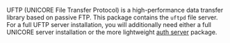 UFTP (UNICORE File Transfer Protocol) is a high-performance data
transfer library based on passive FTP. This package contains
the `uftpd` file server. For a full UFTP server installation, you will
additionally need either a full UNICORE server installation or the
more lightweight [auth server](./authserver.md) package.
